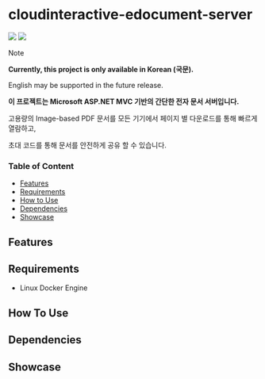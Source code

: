 # cloudinteractive-edocument-server
<img src="https://img.shields.io/badge/Docker-2496ED?style=for-the-badge&logo=Docker&logoColor=white"> <img src="https://img.shields.io/badge/ASP.NET-512BD4?style=for-the-badge&logo=blazor&logoColor=white">
>[!NOTE]
>**Currently, this project is only available in Korean (국문).**
>
>English may be supported in the future release.

**이 프로젝트는 Microsoft ASP.NET MVC 기반의 간단한 전자 문서 서버입니다.**

고용량의 Image-based PDF 문서를 모든 기기에서 페이지 별 다운로드를 통해 빠르게 열람하고,

초대 코드를 통해 문서를 안전하게 공유 할 수 있습니다.

### Table of Content
- [Features](#features)
- [Requirements](#requirements)
- [How to Use](#how-to-use)
- [Dependencies](#dependencies)
- [Showcase](#showcase)

## Features

## Requirements

- Linux Docker Engine

## How To Use

## Dependencies

## Showcase
